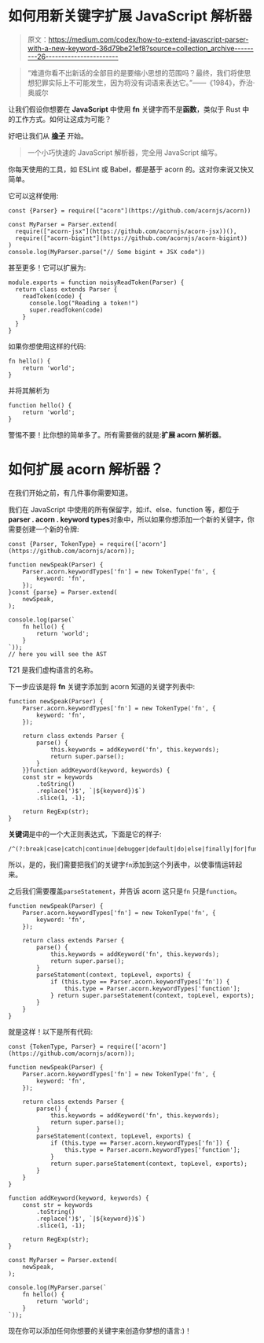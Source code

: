 # 如何用新关键字扩展 JavaScript 解析器

> 原文：<https://medium.com/codex/how-to-extend-javascript-parser-with-a-new-keyword-36d79be21ef8?source=collection_archive---------26----------------------->

> “难道你看不出新话的全部目的是要缩小思想的范围吗？最终，我们将使思想犯罪实际上不可能发生，因为将没有词语来表达它。”——《1984》，乔治·奥威尔

让我们假设你想要在 **JavaScript** 中使用 **fn** 关键字而不是**函数**，类似于 Rust 中的工作方式。如何让这成为可能？

好吧让我们从 [**橡子**](https://github.com/acornjs/acorn) 开始。

> 一个小巧快速的 JavaScript 解析器，完全用 JavaScript 编写。

你每天使用的工具，如 ESLint 或 Babel，都是基于 acorn 的。这对你来说又快又简单。

它可以这样使用:

```
const {Parser} = require(["acorn"](https://github.com/acornjs/acorn))

const MyParser = Parser.extend(
  require(["acorn-jsx"](https://github.com/acornjs/acorn-jsx))(),
  require(["acorn-bigint"](https://github.com/acornjs/acorn-bigint))
)
console.log(MyParser.parse("// Some bigint + JSX code"))
```

甚至更多！它可以扩展为:

```
module.exports = function noisyReadToken(Parser) {
  return class extends Parser {
    readToken(code) {
      console.log("Reading a token!")
      super.readToken(code)
    }
  }
}
```

如果你想使用这样的代码:

```
fn hello() {
    return 'world';
}
```

并将其解析为

```
function hello() {
    return 'world';
}
```

警惕不要！比你想的简单多了。所有需要做的就是:**扩展 acorn 解析器**。

# 如何扩展 acorn 解析器？

在我们开始之前，有几件事你需要知道。

我们在 JavaScript 中使用的所有保留字，如:if、else、function 等，都位于**parser . acorn . keyword types**对象中，所以如果你想添加一个新的关键字，你需要创建一个新的令牌:

```
const {Parser, TokenType} = require(['acorn'](https://github.com/acornjs/acorn));

function newSpeak(Parser) {
    Parser.acorn.keywordTypes['fn'] = new TokenType('fn', {
        keyword: 'fn',
    });
}const {parse} = Parser.extend(
    newSpeak,
);

console.log(parse(`
    fn hello() {
        return 'world';
    }
`));
// here you will see the AST
```

T21 是我们虚构语言的名称。

下一步应该是将 **fn** 关键字添加到 acorn 知道的关键字列表中:

```
function newSpeak(Parser) {
    Parser.acorn.keywordTypes['fn'] = new TokenType('fn', {
        keyword: 'fn',
    });

    return class extends Parser {
        parse() {
            this.keywords = addKeyword('fn', this.keywords);
            return super.parse();
        }
    }}function addKeyword(keyword, keywords) {
    const str = keywords
        .toString()
        .replace(')$', `|${keyword})$`)
        .slice(1, -1);

    return RegExp(str);
}
```

**关键词**是中的一个大正则表达式，下面是它的样子:

```
/^(?:break|case|catch|continue|debugger|default|do|else|finally|for|function|if|return|switch|throw|try|var|while|with|null|true|false|instanceof|typeof|void|delete|new|in|this|const|class|extends|export|import|super)$/
```

所以，是的，我们需要把我们的关键字`fn`添加到这个列表中，以使事情运转起来。

之后我们需要覆盖`parseStatement`，并告诉 acorn 这只是`fn` 只是`function`。

```
function newSpeak(Parser) {
    Parser.acorn.keywordTypes['fn'] = new TokenType('fn', {
        keyword: 'fn',
    });

    return class extends Parser {
        parse() {
            this.keywords = addKeyword('fn', this.keywords);
            return super.parse();
        }
        parseStatement(context, topLevel, exports) {
            if (this.type == Parser.acorn.keywordTypes['fn']) {
                this.type = Parser.acorn.keywordTypes['function'];
            } return super.parseStatement(context, topLevel, exports);
        }
    }
}
```

就是这样！以下是所有代码:

```
const {TokenType, Parser} = require(['acorn'](https://github.com/acornjs/acorn));

function newSpeak(Parser) {
    Parser.acorn.keywordTypes['fn'] = new TokenType('fn', {
        keyword: 'fn',
    });

    return class extends Parser {
        parse() {
            this.keywords = addKeyword('fn', this.keywords);
            return super.parse();
        }
        parseStatement(context, topLevel, exports) {
            if (this.type == Parser.acorn.keywordTypes['fn']) {
                this.type = Parser.acorn.keywordTypes['function'];
            }
            return super.parseStatement(context, topLevel, exports);
        }
    }
}

function addKeyword(keyword, keywords) {
    const str = keywords
        .toString()
        .replace(')$', `|${keyword})$`)
        .slice(1, -1);

    return RegExp(str);
}

const MyParser = Parser.extend(
    newSpeak,
);

console.log(MyParser.parse(`
    fn hello() {
        return 'world';
    }
`));
```

现在你可以添加任何你想要的关键字来创造你梦想的语言:)！